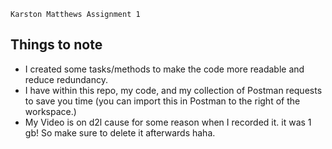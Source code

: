`Karston Matthews Assignment 1`

## Things to note
  - I created some tasks/methods to make the code more readable and reduce redundancy.
  - I have within this repo, my code, and my collection of Postman requests to save you time (you can import this in Postman to the right of the workspace.)
  - My Video is on d2l cause for some reason when I recorded it. it was 1 gb! So make sure to delete it afterwards haha.
